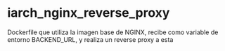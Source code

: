 # iarch_nginx_reverse_proxy
Dockerfile que utiliza la imagen base de NGINX, recibe como variable de entorno BACKEND_URL, y realiza un reverse proxy a esta
